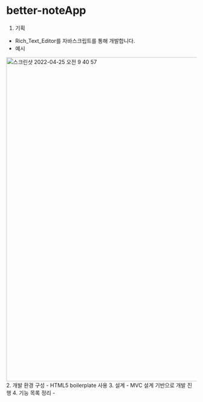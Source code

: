 # better-noteApp
1. 기획
  - Rich_Text_Editor를 자바스크립트를 통해 개발합니다. 
  - 예시
   <img width="859" alt="스크린샷 2022-04-25 오전 9 40 57" src="https://user-images.githubusercontent.com/26559739/165003825-0048a1fe-44ba-4796-8d6b-4877046dedde.png">
2. 개발 환경 구성
  - HTML5 boilerplate 사용
3. 설계
  - MVC 설계 기반으로 개발 진행
4. 기능 목록 정리
  - 
